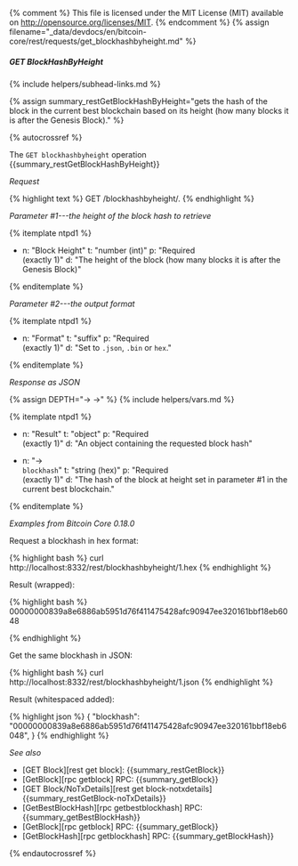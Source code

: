 {% comment %}
This file is licensed under the MIT License (MIT) available on
http://opensource.org/licenses/MIT.
{% endcomment %}
{% assign filename="_data/devdocs/en/bitcoin-core/rest/requests/get_blockhashbyheight.md" %}

##### GET BlockHashByHeight
{% include helpers/subhead-links.md %}

{% assign summary_restGetBlockHashByHeight="gets the hash of the block in the current best blockchain based on its height (how many blocks it is after the Genesis Block)." %}

{% autocrossref %}

The `GET blockhashbyheight` operation {{summary_restGetBlockHashByHeight}}

*Request*

{% highlight text %}
GET /blockhashbyheight/<height>.<format>
{% endhighlight %}

*Parameter #1---the height of the block hash to retrieve*

{% itemplate ntpd1 %}
- n: "Block Height"
  t: "number (int)"
  p: "Required<br>(exactly 1)"
  d: "The height of the block (how many blocks it is after the Genesis Block)"

{% enditemplate %}

*Parameter #2---the output format*

{% itemplate ntpd1 %}
- n: "Format"
  t: "suffix"
  p: "Required<br>(exactly 1)"
  d: "Set to `.json`, `.bin` or `hex`."

{% enditemplate %}

*Response as JSON*

{% assign DEPTH="→ →" %}
{% include helpers/vars.md %}

{% itemplate ntpd1 %}
- n: "Result"
  t: "object"
  p: "Required<br>(exactly 1)"
  d: "An object containing the requested block hash"

- n: "→<br>`blockhash`"
  t: "string (hex)"
  p: "Required<br>(exactly 1)"
  d: "The hash of the block at height set in parameter #1 in the current best blockchain."

{% enditemplate %}

*Examples from Bitcoin Core 0.18.0*

Request a blockhash in hex format:

{% highlight bash %}
curl http://localhost:8332/rest/blockhashbyheight/1.hex
{% endhighlight %}

Result (wrapped):

{% highlight bash %}
00000000839a8e6886ab5951d76f411475428afc90947ee320161bbf18eb6048

{% endhighlight %}

Get the same blockhash in JSON:

{% highlight bash %}
curl http://localhost:8332/rest/blockhashbyheight/1.json
{% endhighlight %}

Result (whitespaced added):

{% highlight json %}
{
  "blockhash": "00000000839a8e6886ab5951d76f411475428afc90947ee320161bbf18eb6048",
}
{% endhighlight %}

*See also*

* [GET Block][rest get block]: {{summary_restGetBlock}}
* [GetBlock][rpc getblock] RPC: {{summary_getBlock}}
* [GET Block/NoTxDetails][rest get block-notxdetails] {{summary_restGetBlock-noTxDetails}}
* [GetBestBlockHash][rpc getbestblockhash] RPC: {{summary_getBestBlockHash}}
* [GetBlock][rpc getblock] RPC: {{summary_getBlock}}
* [GetBlockHash][rpc getblockhash] RPC: {{summary_getBlockHash}}

{% endautocrossref %}
